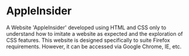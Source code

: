 # AppleInsider
A Website 'AppleInsider' developed using HTML and CSS only to understand how to imitate a website as expected and the exploration of CSS features.
This website is designed specifically to suite Firefox requirements. However, it can be accessed via Google Chrome, IE, etc.
